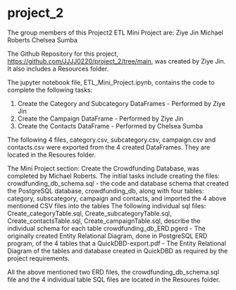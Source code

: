 # project_2


The group members of this Project2 ETL Mini Project are:
Ziye Jin
Michael Roberts
Chelsea Sumba

The Github Repository for this project, https://github.com/JJJJ0220/project_2/tree/main, was created by Ziye Jin. It also includes a Resources folder.

The jupyter notebook file, ETL_Mini_Project.ipynb, contains the code to complete the following tasks:
1. Create the Category and Subcategory DataFrames - Performed by Ziye Jin
2. Create the Campaign DataFrame - Performed by Ziye Jin
3. Create the Contacts DataFrame - Performed by Chelsea Sumba
   
The following 4 files, category.csv, subcategory.csv, campaign.csv and contacts.csv were exported from the 4 created DataFrames. They are located in the Resoures folder.

The Mini Project section: Create the Crowdfunding Database, was completed by Michael Roberts. The initial tasks include creating the files:
crowdfunding_db_schema.sql - the code and database schema that created the PostgreSQL database, crowdfunding_db, along with four tables: category, subscategory, campaign and contacts, and imported the 4 above mentioned CSV files into the tables
The following individual sql files: Create_categoryTable.sql, Create_subcategoryTable.sql, Create_contactsTable.sql, Create_campaignTable.sql, describe the individual schema for each table
crowdfunding_db_ERD.pgerd - The originally created Entity Relational Diagram, done in PostgreSQL ERD program, of the 4 tables that a
QuickDBD-export.pdf - The Entity Relational Diagram of the tables and database created in QuickDBD as required by the project requirements.

All the above mentioned two ERD files, the crowdfunding_db_schema.sql file and the 4 individual table SQL files are located in the Resoures folder.
